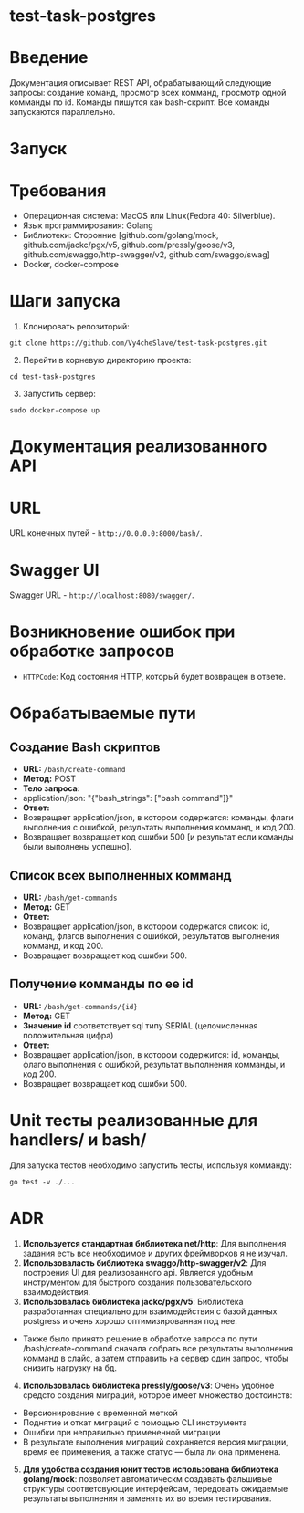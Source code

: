 # test-task-postgres


# Введение
Документация описывает REST API, обрабатывающий следующие запросы: создание команд, просмотр всех комманд, просмотр одной комманды по id. Команды пишутся как bash-скрипт. Все команды запускаются параллельно.


# Запуск

# Требования
- Операционная система: MacOS или Linux(Fedora 40: Silverblue).
- Язык программирования: Golang
- Библиотеки: Сторонние [github.com/golang/mock, 
	github.com/jackc/pgx/v5, 
	github.com/pressly/goose/v3, 
	github.com/swaggo/http-swagger/v2, 
	github.com/swaggo/swag]
- Docker, docker-compose

# Шаги запуска
1. Клонировать репозиторий:
```
git clone https://github.com/Vy4cheSlave/test-task-postgres.git
```
2. Перейти в корневую директорию проекта:
```
cd test-task-postgres
```
3. Запустить сервер:
```
sudo docker-compose up
```


# Документация реализованного API

# URL
URL конечных путей - `http://0.0.0.0:8000/bash/`.

# Swagger UI
Swagger URL - `http://localhost:8080/swagger/`.


# Возникновение ошибок при обработке запросов

- `HTTPCode`: Код состояния HTTP, который будет возвращен в ответе.


# Обрабатываемые пути

## Создание Bash скриптов
- **URL:** `/bash/create-command`
- **Метод:** POST
- **Тело запроса:**
- application/json: "{"bash_strings": ["bash command"]}"
- **Ответ:**
- Возвращает application/json, в котором содержатся: команды, флаги выполнения с ошибкой, результаты выполнения комманд, и код 200.
- Возвращает возвращает код ошибки 500 [и результат если команды были выполнены успешно].

## Список всех выполненных комманд
- **URL:** `/bash/get-commands`
- **Метод:** GET
- **Ответ:**
- Возвращает application/json, в котором содержатся список: id, команд, флагов выполнения с ошибкой, результатов выполнения комманд, и код 200.
- Возвращает возвращает код ошибки 500.

## Получение комманды по ее id
- **URL:** `/bash/get-commands/{id}`
- **Метод:** GET
- **Значение id** соответствует sql типу SERIAL (целочисленная положительная цифра)
- **Ответ:**
- Возвращает application/json, в котором содержится: id, команды, флаго выполнения с ошибкой, результат выполнения комманды, и код 200.
- Возвращает возвращает код ошибки 500.

# Unit тесты реализованные для handlers/ и bash/
Для запуска тестов необходимо запустить тесты, используя комманду:
```
go test -v ./...
```

# ADR
1. **Используется стандартная библиотека net/http**: Для выполнения задания есть все необходимое и других фреймворков я не изучал.
2. **Использоваласть библиотека swaggo/http-swagger/v2**: Для построения UI для реализованного api. Является удобным инструментом для быстрого создания пользовательского взаимодействия.
3. **Использовалась библиотека jackc/pgx/v5**: Библиотека разработанная специально для взаимодействия с базой данных postgress и очень хорошо оптимизированная под нее.
- Также было принято решение в обработке запроса по пути /bash/create-command сначала собрать все результаты выполнения комманд в слайс, а затем отправить на сервер один запрос, чтобы снизить нагрузку на бд.
4. **Использовалась библиотека pressly/goose/v3**: Очень удобное средсто создания миграций, которое имеет множество достоинств:
- Версионирование с временной меткой
- Поднятие и откат миграций с помощью CLI инструмента
- Ошибки при неправильно примененной миграции
- В результате выполнения миграций сохраняется версия миграции, время ее применения, а также статус — была ли она применена.
5. **Для удобства создания юнит тестов использована библиотека golang/mock**: позволяет автоматическм создавать фальшивые структуры соответсвующие интерфейсам, передовать ожидаемые результаты выполнения и заменять их во время тестирования.
